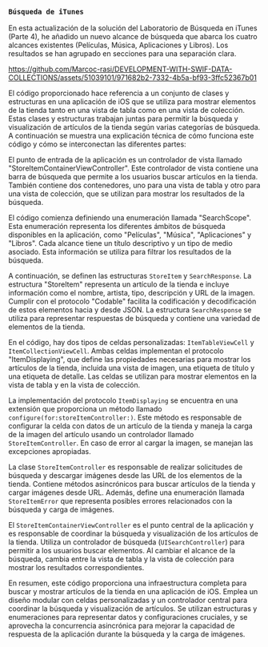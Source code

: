 ### `Búsqueda de iTunes`

En esta actualización de la solución del Laboratorio de Búsqueda en iTunes (Parte 4), he añadido un nuevo alcance de búsqueda que abarca los cuatro alcances existentes (Películas, Música, Aplicaciones y Libros). Los resultados se han agrupado en secciones para una separación clara.

https://github.com/Marcoc-rasi/DEVELOPMENT-WITH-SWIF-DATA-COLLECTIONS/assets/51039101/971682b2-7332-4b5a-bf93-3ffc52367b01

El código proporcionado hace referencia a un conjunto de clases y estructuras en una aplicación de iOS que se utiliza para mostrar elementos de la tienda tanto en una vista de tabla como en una vista de colección. Estas clases y estructuras trabajan juntas para permitir la búsqueda y visualización de artículos de la tienda según varias categorías de búsqueda. A continuación se muestra una explicación técnica de cómo funciona este código y cómo se interconectan las diferentes partes:

El punto de entrada de la aplicación es un controlador de vista llamado "StoreItemContainerViewController". Este controlador de vista contiene una barra de búsqueda que permite a los usuarios buscar artículos en la tienda. También contiene dos contenedores, uno para una vista de tabla y otro para una vista de colección, que se utilizan para mostrar los resultados de la búsqueda.

El código comienza definiendo una enumeración llamada "SearchScope". Esta enumeración representa los diferentes ámbitos de búsqueda disponibles en la aplicación, como "Películas", "Música", "Aplicaciones" y "Libros". Cada alcance tiene un título descriptivo y un tipo de medio asociado. Esta información se utiliza para filtrar los resultados de la búsqueda.

A continuación, se definen las estructuras `StoreItem` y `SearchResponse`. La estructura "StoreItem" representa un artículo de la tienda e incluye información como el nombre, artista, tipo, descripción y URL de la imagen. Cumplir con el protocolo "Codable" facilita la codificación y decodificación de estos elementos hacia y desde JSON. La estructura `SearchResponse` se utiliza para representar respuestas de búsqueda y contiene una variedad de elementos de la tienda.

En el código, hay dos tipos de celdas personalizadas: `ItemTableViewCell` y `ItemCollectionViewCell`. Ambas celdas implementan el protocolo "ItemDisplaying", que define las propiedades necesarias para mostrar los artículos de la tienda, incluida una vista de imagen, una etiqueta de título y una etiqueta de detalle. Las celdas se utilizan para mostrar elementos en la vista de tabla y en la vista de colección.

La implementación del protocolo `ItemDisplaying` se encuentra en una extensión que proporciona un método llamado `configure(for:storeItemController:)`. Este método es responsable de configurar la celda con datos de un artículo de la tienda y maneja la carga de la imagen del artículo usando un controlador llamado `StoreItemController`. En caso de error al cargar la imagen, se manejan las excepciones apropiadas.

La clase `StoreItemController` es responsable de realizar solicitudes de búsqueda y descargar imágenes desde las URL de los elementos de la tienda. Contiene métodos asincrónicos para buscar artículos de la tienda y cargar imágenes desde URL. Además, define una enumeración llamada `StoreItemError` que representa posibles errores relacionados con la búsqueda y carga de imágenes.

El `StoreItemContainerViewController` es el punto central de la aplicación y es responsable de coordinar la búsqueda y visualización de los artículos de la tienda. Utiliza un controlador de búsqueda (`UISearchController`) para permitir a los usuarios buscar elementos. Al cambiar el alcance de la búsqueda, cambia entre la vista de tabla y la vista de colección para mostrar los resultados correspondientes.

En resumen, este código proporciona una infraestructura completa para buscar y mostrar artículos de la tienda en una aplicación de iOS. Emplea un diseño modular con celdas personalizadas y un controlador central para coordinar la búsqueda y visualización de artículos. Se utilizan estructuras y enumeraciones para representar datos y configuraciones cruciales, y se aprovecha la concurrencia asincrónica para mejorar la capacidad de respuesta de la aplicación durante la búsqueda y la carga de imágenes.
